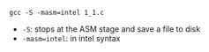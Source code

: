 `gcc -S -masm=intel 1_1.c`

- `-S`: stops at the ASM stage and save a file to disk
- `-masm=intel`: in intel syntax
